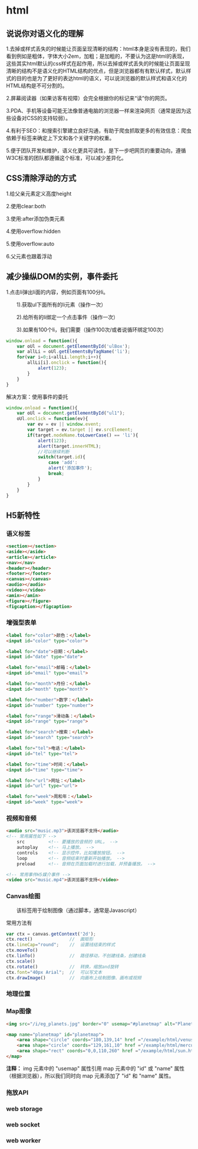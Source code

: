 # html

## 说说你对语义化的理解
1.去掉或样式丢失的时候能让页面呈现清晰的结构：html本身是没有表现的，我们看到例如是粗体，字体大小2em，加粗；是加粗的，不要认为这是html的表现，这些其实html默认的css样式在起作用，所以去掉或样式丢失的时候能让页面呈现清晰的结构不是语义化的HTML结构的优点，但是浏览器都有有默认样式，默认样式的目的也是为了更好的表达html的语义，可以说浏览器的默认样式和语义化的HTML结构是不可分割的。

2.屏幕阅读器（如果访客有视障）会完全根据你的标记来“读”你的网页。

3.PDA、手机等设备可能无法像普通电脑的浏览器一样来渲染网页（通常是因为这些设备对CSS的支持较弱）。

4.有利于SEO：和搜索引擎建立良好沟通，有助于爬虫抓取更多的有效信息：爬虫依赖于标签来确定上下文和各个关键字的权重。

5.便于团队开发和维护，语义化更具可读性，是下一步吧网页的重要动向，遵循W3C标准的团队都遵循这个标准，可以减少差异化。

## CSS清除浮动的方式
1.给父亲元素定义高度height

2.使用clear:both

3.使用:after添加伪类元素

4.使用overflow:hidden

5.使用overflow:auto

6.父元素也跟着浮动

## 减少操纵DOM的实例，事件委托
1.点击li弹出li面的内容，例如页面有100分li。

  1).获取ul下面所有的li元素（操作一次）

  2).给所有的li绑定一个点击事件（操作一次）

  3).如果有100个li，我们需要（操作100次/或者说循环绑定100次）
```js
window.onload = function(){
    var oUl = document.getElementById('ulBox');
    var allLi = oUl.getElementsByTagName('li');
    for(var i=0;i<allLi.length;i++){
        allLi[i].onclick = function(){
            alert(123);
        }
    }
}
```
解决方案：使用事件的委托
```js
window.onload = function(){
    var oUl = document.getElementById("ul1");
    oUl.onclick = function(ev){
        var ev = ev || window.event;
        var target = ev.target || ev.srcElement;
        if(target.nodeName.toLowerCase() == 'li'){
            alert(123);
            alert(target.innerHTML);
            //可以继续判断
            switch(target.id){
                case 'add':
                alert('添加事件');
                break;
            }
        }
    }
}
```

## H5新特性

### 语义标签
```html
<section></section>
<aside></aside>
<article></article>
<nav></nav>
<header></header>
<footer></footer>
<canvas></canvas>
<audio></audio>
<video></video>
<amin></amin>
<figure></figure>
<figcaption></figcaption>
```

### 增强型表单

```html
<label for="color">颜色：</label>
<input id="color" type="color">

<label for="date">日期：</label>
<input id="date" type="date">

<label for="email">邮箱：</label>
<input id="email" type="email">

<label for="month">月份：</label>
<input id="month" type="month">

<label for="number">数字：</label>
<input id="number" type="number">

<label for="range">滑动条：</label>
<input id="range" type="range">

<label for="search">搜索：</label>
<input id="search" type="search">

<label for="tel">电话：</label>
<input id="tel" type="tel">

<label for="time">时间：</label>
<input id="time" type="time">

<label for="url">网址：</label>
<input id="url" type="url">

<label for="week">周和年：</label>
<input id="week" type="week">
```

### 视频和音频
```html
<audio src="music.mp3">该浏览器不支持</audio>
<!-- 常用属性如下 -->
    src         <!-- 要播放的音频的 URL。 -->
    autoplay    <!-- 马上播放。 -->
    controls    <!-- 显示控件，比如播放按钮。 -->
    loop        <!-- 音频结束时重新开始播放。 -->
    preload     <!-- 音频在页面加载时进行加载，并预备播放。 -->

<!-- 常用事件H5媒介事件 -->
<video src="music.mp4">该浏览器不支持</video>
```
### Canvas绘图
&emsp;&emsp;该标签用于绘制图像（通过脚本，通常是Javascript）

常用方法有
```js
var ctx = canvas.getContext('2d');
ctx.rect()              //  画矩形
ctx.lineCap="round";    //  设置线结束的样式
ctx.moveTo()
ctx.linTo()             //  路径移动，不创建线条，创建线条
ctx.scale()
ctx.rotate()            //  转换，缩放and旋转
ctx.font="40px Arial";  //  可以写文本
ctx.drawImage()         //  向画布上绘制图像、画布或视频
```

### 地理位置
### Map图像
```html
<img src="/i/eg_planets.jpg" border="0" usemap="#planetmap" alt="Planets" />

<map name="planetmap" id="planetmap">
    <area shape="circle" coords="180,139,14" href ="/example/html/venus.html" target ="_blank" alt="Venus" />
    <area shape="circle" coords="129,161,10" href ="/example/html/mercur.html" target ="_blank" alt="Mercury" />
    <area shape="rect" coords="0,0,110,260" href ="/example/html/sun.html" target ="_blank" alt="Sun" />
</map>
```
**注释：** img 元素中的 "usemap" 属性引用 map 元素中的 "id" 或 "name" 属性（根据浏览器），所以我们同时向 map 元素添加了 "id" 和 "name" 属性。
### 拖放API

### web storage

### web socket

### web worker
